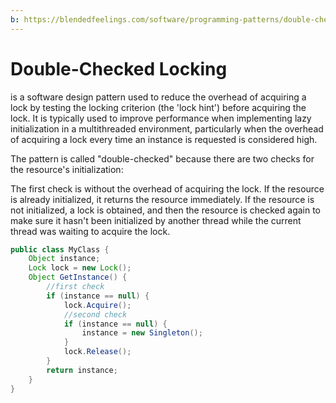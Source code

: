 ```yaml
---
b: https://blendedfeelings.com/software/programming-patterns/double-checked-locking-pattern.md
---
```


# Double-Checked Locking
is a software design pattern used to reduce the overhead of acquiring a lock by testing the locking criterion (the 'lock hint') before acquiring the lock. It is typically used to improve performance when implementing lazy initialization in a multithreaded environment, particularly when the overhead of acquiring a lock every time an instance is requested is considered high.

The pattern is called "double-checked" because there are two checks for the resource's initialization:

The first check is without the overhead of acquiring the lock. If the resource is already initialized, it returns the resource immediately.
If the resource is not initialized, a lock is obtained, and then the resource is checked again to make sure it hasn't been initialized by another thread while the current thread was waiting to acquire the lock.

```java
public class MyClass {
    Object instance;
    Lock lock = new Lock();
    Object GetInstance() {
        //first check
        if (instance == null) {
            lock.Acquire();
            //second check
            if (instance == null) {
                instance = new Singleton();
            }
            lock.Release();
        }
        return instance;
    }
}

```